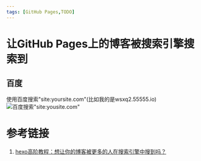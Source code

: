 ```yaml
---
tags: [GitHub Pages,TODO]
---
```


# 让GitHub Pages上的博客被搜索引擎搜索到

## 百度
使用百度搜索"site:yoursite.com"(比如我的是wsxq2.55555.io)
![百度搜索"site:yousite.com"](TODO)

# 参考链接
1. [hexo高阶教程：想让你的博客被更多的人在搜索引擎中搜到吗？](https://blog.csdn.net/sunshine940326/article/details/70936988)
